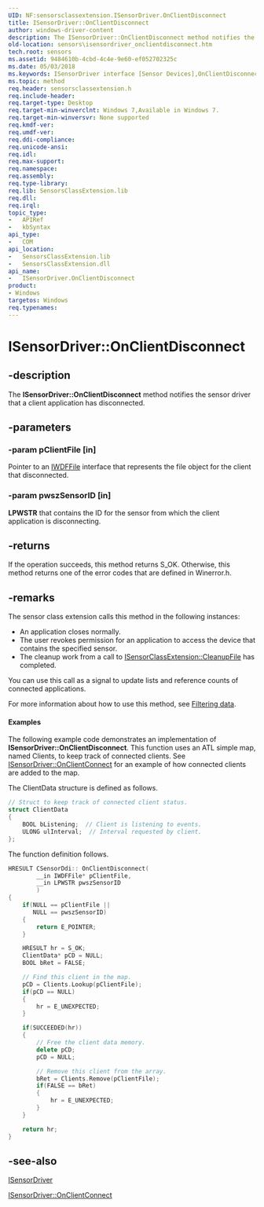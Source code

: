 ```yaml
---
UID: NF:sensorsclassextension.ISensorDriver.OnClientDisconnect
title: ISensorDriver::OnClientDisconnect
author: windows-driver-content
description: The ISensorDriver::OnClientDisconnect method notifies the sensor driver that a client application has disconnected.
old-location: sensors\isensordriver_onclientdisconnect.htm
tech.root: sensors
ms.assetid: 9484610b-4cbd-4c4e-9e60-ef052702325c
ms.date: 05/03/2018
ms.keywords: ISensorDriver interface [Sensor Devices],OnClientDisconnect method, ISensorDriver.OnClientDisconnect, ISensorDriver::OnClientDisconnect, OnClientDisconnect, OnClientDisconnect method [Sensor Devices], OnClientDisconnect method [Sensor Devices],ISensorDriver interface, Sensor_IFaces_f5f91a04-84b3-4302-9c26-845281651ed9.xml, sensors.isensordriver_onclientdisconnect, sensorsclassextension/ISensorDriver::OnClientDisconnect
ms.topic: method
req.header: sensorsclassextension.h
req.include-header: 
req.target-type: Desktop
req.target-min-winverclnt: Windows 7,Available in Windows 7.
req.target-min-winversvr: None supported
req.kmdf-ver: 
req.umdf-ver: 
req.ddi-compliance: 
req.unicode-ansi: 
req.idl: 
req.max-support: 
req.namespace: 
req.assembly: 
req.type-library: 
req.lib: SensorsClassExtension.lib
req.dll: 
req.irql: 
topic_type:
-	APIRef
-	kbSyntax
api_type:
-	COM
api_location:
-	SensorsClassExtension.lib
-	SensorsClassExtension.dll
api_name:
-	ISensorDriver.OnClientDisconnect
product:
- Windows
targetos: Windows
req.typenames: 
---
```


# ISensorDriver::OnClientDisconnect


## -description


The <b>ISensorDriver::OnClientDisconnect</b> method notifies the sensor driver that a client application has disconnected.


## -parameters




### -param pClientFile [in]

Pointer to an <a href="https://msdn.microsoft.com/library/windows/hardware/ff558912">IWDFFile</a> interface that represents the file object for the client that disconnected.


### -param pwszSensorID [in]

<b>LPWSTR</b> that contains the ID for the sensor from which the client application is disconnecting.


## -returns



If the operation succeeds, this method returns S_OK. Otherwise, this method returns one of the error codes that are defined in Winerror.h.




## -remarks



The sensor class extension calls this method in the following instances:

<ul>
<li>
An application closes normally.

</li>
<li>
The user revokes permission for an application to access the device that contains the specified sensor.

</li>
<li>
The cleanup work from a call to <a href="https://msdn.microsoft.com/library/windows/hardware/ff545512">ISensorClassExtension::CleanupFile</a> has completed.

</li>
</ul>
You can use this call as a signal to update lists and reference counts of connected applications. 

For more information about how to use this method, see <a href="https://msdn.microsoft.com/1895EC5C-08C1-4976-83F2-CD5A2B55338D">Filtering data</a>.


#### Examples

The following example code demonstrates an implementation of <b>ISensorDriver::OnClientDisconnect</b>. This function uses an ATL simple map, named Clients, to keep track of connected clients. See <a href="https://msdn.microsoft.com/library/windows/hardware/ff545573">ISensorDriver::OnClientConnect</a> for an example of how connected clients are added to the map.

The ClientData structure is defined as follows.

```cpp
// Struct to keep track of connected client status.
struct ClientData
{
    BOOL bListening;  // Client is listening to events.
    ULONG ulInterval;  // Interval requested by client.
};
```

The function definition follows.

```cpp
HRESULT CSensorDdi:: OnClientDisconnect(
        __in IWDFFile* pClientFile,
        __in LPWSTR pwszSensorID
        )
{
    if(NULL == pClientFile ||
       NULL == pwszSensorID)
    {
        return E_POINTER;
    }

    HRESULT hr = S_OK;
    ClientData* pCD = NULL;
    BOOL bRet = FALSE;

    // Find this client in the map.
    pCD = Clients.Lookup(pClientFile);
    if(pCD == NULL)
    {
        hr = E_UNEXPECTED;
    }

    if(SUCCEEDED(hr))
    {
        // Free the client data memory.
        delete pCD;
        pCD = NULL;

        // Remove this client from the array.
        bRet = Clients.Remove(pClientFile);
        if(FALSE == bRet)
        {
            hr = E_UNEXPECTED;
        }
    }

    return hr;
}
```


## -see-also




<a href="https://msdn.microsoft.com/library/windows/hardware/ff545566">ISensorDriver</a>



<a href="https://msdn.microsoft.com/library/windows/hardware/ff545573">ISensorDriver::OnClientConnect</a>
 

 

